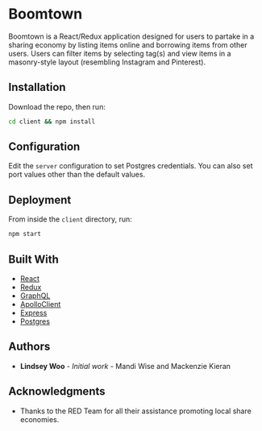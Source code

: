 # Boomtown

Boomtown is a React/Redux application designed for users to partake in a sharing economy by listing items online and borrowing items from other users. Users can filter items by selecting tag(s) and view items in a masonry-style layout (resembling Instagram and Pinterest).

## Installation

Download the repo, then run:

```bash
cd client && npm install
```

## Configuration

Edit the `server` configuration to set Postgres credentials.
You can also set port values other than the default values.

## Deployment

From inside the `client` directory, run:

```bash
npm start
```

## Built With

* [React](https://reactjs.org/)
* [Redux](https://redux.js.org/docs/introduction/)
* [GraphQL](http://graphql.org/)
* [ApolloClient](www.apollographql.com)
* [Express](https://expressjs.com/)
* [Postgres](https://www.postgresql.org/)

## Authors

* **Lindsey Woo** - _Initial work_ - Mandi Wise and Mackenzie Kieran

## Acknowledgments

* Thanks to the RED Team for all their assistance promoting local share economies.
